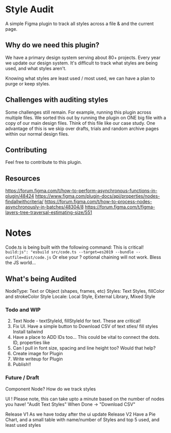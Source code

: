 # Style Audit

A simple Figma plugin to track all styles across a file & and the current page.

## Why do we need this plugin?

We have a primary design system serving about 80+ projects. Every year we update our design system.
It's difficult to track what styles are being used, and what styles aren't.

Knowing what styles are least used / most used, we can have a plan to purge or keep styles.

## Challenges with auditing styles

Some challenges still remain. For example, running this plugin across multiple files.
We sorted this out by running the plugin on ONE big file with a copy of our main design files. Think of this file like our case study. One advantage of this is we skip over drafts, trials and random archive pages within our normal design files.

## Contributing

Feel free to contribute to this plugin.

## Resources

https://forum.figma.com/t/how-to-perform-asynchronous-functions-in-plugin/48424
https://www.figma.com/plugin-docs/api/properties/nodes-findallwithcriteria/
https://forum.figma.com/t/how-to-process-nodes-asynchronously-in-batches/48304/8
https://forum.figma.com/t/figma-layers-tree-traversal-estimating-size/551

# Notes

Code.ts is being built with the following command:
This is critical!
`build:js": "esbuild src/code.ts --target=es2019 --bundle --outfile=dist/code.js`
Or else your ? optional chaining will not work. Bless the JS world...

## What's being Audited

NodeType: Text or Object (shapes, frames, etc)
Styles: Text Styles, fillColor and strokeColor
Style Locale: Local Style, External Library, Mixed Style

### Todo and WIP

2. Text Node - textStyleId, fillStyleId for text. These are critical!
3. Fix UI. Have a simple button to Download CSV of text stles/ fill styles
   Install tailwind
4. Have a place to ADD IDs too... This could be vital to connect the dots. ID, properties like
5. Can I pull in font size, spacing and line height too? Would that help?
6. Create image for Plugin
7. Write writeup for Plugin
8. Publish!!

### Future / Draft

Component Node? How do we track styles

UI
! Please note, this can take upto a minute based on the number of nodes you have!
"Audit Text Styles"
When Done -> "Download CSV"

Release V1
As we have today after the ui update
Release V2
Have a Pie Chart, and a small table with name/number of Styles and top 5 used, and least used styles
